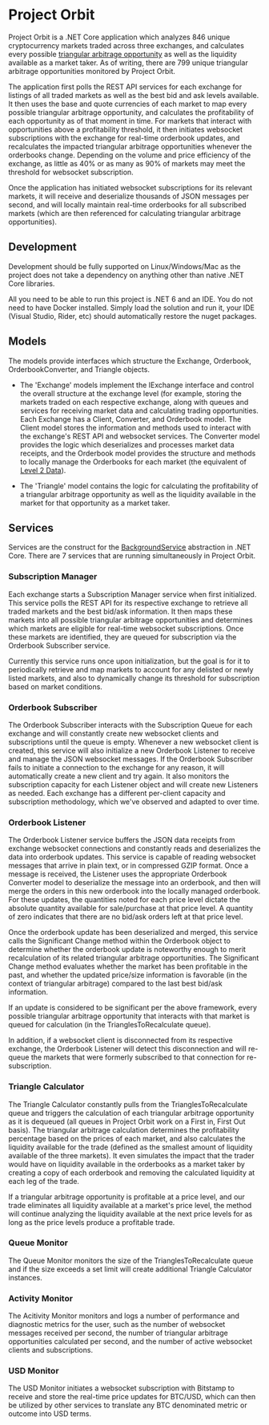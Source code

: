 ﻿# Project Orbit

Project Orbit is a .NET Core application which analyzes 846 unique cryptocurrency markets traded across three exchanges, and calculates every possible [triangular arbitrage opportunity](https://www.investopedia.com/terms/t/triangulararbitrage.asp) as well as the liquidity available as a market taker. As of writing, there are 799 unique triangular arbitrage opportunities monitored by Project Orbit.

The application first polls the REST API services for each exchange for listings of all traded markets as well as the best bid and ask levels available. It then uses the base and quote currencies of each market to map every possible triangular arbitrage opportunity, and calculates the profitability of each opportunity as of that moment in time. For markets that interact with opportunities above a profitability threshold, it then initiates websocket subscriptions with the exchange for real-time orderbook updates, and recalculates the impacted triangular arbitrage opportunities whenever the orderbooks change. Depending on the volume and price efficiency of the exchange, as little as 40% or as many as 90% of markets may meet the threshold for websocket subscription.

Once the application has initiated websocket subscriptions for its relevant markets, it will receive and deserialize thousands of JSON messages per second, and will locally maintain real-time orderbooks for all subscribed markets (which are then referenced for calculating triangular arbitrage opportunities).

## Development

Development should be fully supported on Linux/Windows/Mac as the project does not take a dependency on anything other than native .NET Core libraries. 

All you need to be able to run this project is .NET 6 and an IDE. You do not need to have Docker installed. Simply load the solution and run it, your IDE (Visual Studio, Rider, etc) should automatically restore the nuget packages.

## Models

The models provide interfaces which structure the Exchange, Orderbook, OrderbookConverter, and Triangle objects. 

- The 'Exchange' models implement the IExchange interface and control the overall structure at the exchange level (for example, storing the markets traded on each respective exchange, along with queues and services for receiving market data and calculating trading opportunities. Each Exchange has a Client, Converter, and Orderbook model. The Client model stores the information and methods used to interact with the exchange's REST API and websocket services. The Converter model provides the logic which deserializes and processes market data receipts, and the Orderbook model provides the structure and methods to locally manage the Orderbooks for each market (the equivalent of [Level 2 Data](https://www.investopedia.com/articles/trading/06/level2quotes.asp)).  

- The 'Triangle' model contains the logic for calculating the profitability of a triangular arbitrage opportunity as well as the liquidity available in the market for that opportunity as a market taker. 

## Services

Services are the construct for the [BackgroundService](https://docs.microsoft.com/en-us/aspnet/core/fundamentals/host/hosted-services?view=aspnetcore-3.1) abstraction in .NET Core. There are 7 services that are running simultaneously in Project Orbit.

### Subscription Manager
Each exchange starts a Subscription Manager service when first initialized. This service polls the REST API for its respective exchange to retrieve all traded markets and the best bid/ask information. It then maps these markets into all possible triangular arbitrage opportunities and determines which markets are eligible for real-time websocket subscriptions. Once these markets are identified, they are queued for subscription via the Orderbook Subscriber service. 

Currently this service runs once upon initialization, but the goal is for it to periodically retrieve and map markets to account for any delisted or newly listed markets, and also to dynamically change its threshold for subscription based on market conditions.

### Orderbook Subscriber

The Orderbook Subscriber interacts with the Subscription Queue for each exchange and will constantly create new websocket clients and subscriptions until the queue is empty. Whenever a new websocket client is created, this service will also initialize a new Orderbook Listener to receive and manage the JSON websocket messages. If the Orderbook Subscriber fails to initiate a connection to the exchange for any reason, it will automatically create a new client and try again. It also monitors the subscription capacity for each Listener object and will create new Listeners as needed. Each exchange has a different per-client capacity and subscription methodology, which we've observed and adapted to over time.

### Orderbook Listener

The Orderbook Listener service buffers the JSON data receipts from exchange websocket connections and constantly reads and deserializes the data into orderbook updates. This service is capable of reading websocket messages that arrive in plain text, or in compressed GZIP format. Once a message is received, the Listener uses the appropriate Orderbook Converter model to deserialize the message into an orderbook, and then will merge the orders in this new orderbook into the locally managed orderbook. For these updates, the quantities noted for each price level dictate the absolute quantity available for sale/purchase at that price level. A quantity of zero indicates that there are no bid/ask orders left at that price level.

Once the orderbook update has been deserialized and merged, this service calls the Significant Change method within the Orderbook object to determine whether the orderbook update is noteworthy enough to merit recalculation of its related triangular arbitrage opportunities. The Significant Change method evaluates whether the market has been profitable in the past, and whether the updated price/size information is favorable (in the context of triangular arbitrage) compared to the last best bid/ask information.

If an update is considered to be significant per the above framework, every possible triangular arbitrage opportunity that interacts with that market is queued for calculation (in the TrianglesToRecalculate queue).

In addition, if a websocket client is disconnected from its respective exchange, the Orderbook Listener will detect this disconnection and will re-queue the markets that were formerly subscribed to that connection for re-subscription.

### Triangle Calculator

The Triangle Calculator constantly pulls from the TrianglesToRecalculate queue and triggers the calculation of each triangular arbitrage opportunity as it is dequeued (all queues in Project Orbit work on a First in, First Out basis). The triangular arbitrage calculation determines the profitability percentage based on the prices of each market, and also calculates the liquidity available for the trade (defined as the smallest amount of liquidity available of the three markets). It even simulates the impact that the trader would have on liquidity available in the orderbooks as a market taker by creating a copy of each orderbook and removing the calculated liquidity at each leg of the trade.

If a triangular arbitrage opportunity is profitable at a price level, and our trade eliminates all liquidity available at a market's price level, the method will continue analyzing the liquidity available at the next price levels for as long as the price levels produce a profitable trade.

### Queue Monitor

The Queue Monitor monitors the size of the TrianglesToRecalculate queue and if the size exceeds a set limit will create additional Triangle Calculator instances. 

### Activity Monitor

The Acitivity Monitor monitors and logs a number of performance and diagnostic metrics for the user, such as the number of websocket messages received per second, the number of triangular arbitrage opportunities calculated per second, and the number of active websocket clients and subscriptions.

### USD Monitor

The USD Monitor initiates a websocket subscription with Bitstamp to receive and store the real-time price updates for BTC/USD, which can then be utilized by other services to translate any BTC denominated metric or outcome into USD terms.

